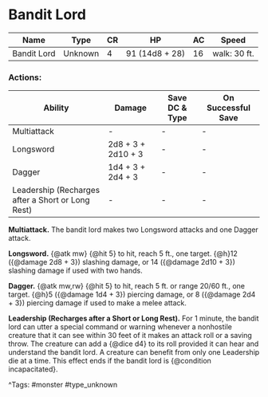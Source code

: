 # Bandit Lord

| Name | Type | CR | HP | AC | Speed |
|------|------|----|----|----|-------|
| Bandit Lord | Unknown | 4 | 91 (14d8 + 28) | 16 | walk: 30 ft. |

### Actions:

| Ability | Damage | Save DC & Type | On Successful Save |
|---------|--------|----------------|--------------------|
| Multiattack | - | - | - |
| Longsword | 2d8 + 3 + 2d10 + 3 | - | - |
| Dagger | 1d4 + 3 + 2d4 + 3 | - | - |
| Leadership (Recharges after a Short or Long Rest) | - | - | - |


**Multiattack.** The bandit lord makes two Longsword attacks and one Dagger attack.

**Longsword.** {@atk mw} {@hit 5} to hit, reach 5 ft., one target. {@h}12 ({@damage 2d8 + 3}) slashing damage, or 14 ({@damage 2d10 + 3}) slashing damage if used with two hands.

**Dagger.** {@atk mw,rw} {@hit 5} to hit, reach 5 ft. or range 20/60 ft., one target. {@h}5 ({@damage 1d4 + 3}) piercing damage, or 8 ({@damage 2d4 + 3}) piercing damage if used to make a melee attack.

**Leadership (Recharges after a Short or Long Rest).** For 1 minute, the bandit lord can utter a special command or warning whenever a nonhostile creature that it can see within 30 feet of it makes an attack roll or a saving throw. The creature can add a {@dice d4} to its roll provided it can hear and understand the bandit lord. A creature can benefit from only one Leadership die at a time. This effect ends if the bandit lord is {@condition incapacitated}.

^Tags: #monster #type_unknown